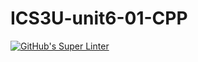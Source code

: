 # ICS3U-unit6-01-CPP
[![GitHub's Super Linter](https://github.com/Yiyun-Qin/ICS3U-Unit6-01-CPP/workflows/GitHub's%20Super%20Linter/badge.svg)](https://github.com/Yiyun-Qin/ICS3U-Unit6-01-CPP/actions)
